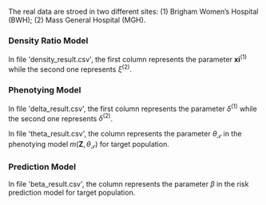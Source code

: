 The real data are stroed in two different sites: (1) Brigham Women’s Hospital (BWH); (2) Mass General Hospital (MGH).

### Density Ratio Model
In file 'density_result.csv', the first column represents the parameter $\mathbf{xi}^{(1)}$ while the second one represents $\xi^{(2)}$.

### Phenotying Model
In file 'delta_result.csv', the first column represents the parameter $\delta^{(1)}$ while the second one represents $\delta^{(2)}$.

In file 'theta_result.csv', the column represents the parameter $\theta_{\mathcal{T}}$ in the phenotying model $m(\mathbf{Z},\theta_{\mathcal{T}})$ for target population.

### Prediction Model
In file 'beta_result.csv', the column represents the parameter $\beta$ in the risk prediction model for target population.
